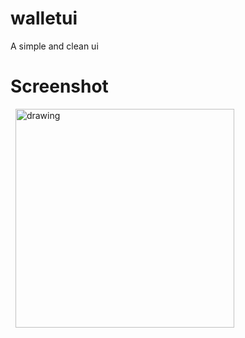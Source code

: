 # walletui

A simple and clean ui

# Screenshot
&nbsp;&nbsp;<img src="/ss/1.png" alt="drawing" width="350"/>&nbsp;&nbsp;&nbsp;&nbsp;
